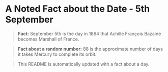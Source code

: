 
# A Noted Fact about the Date - 5th September

> **Fact:** September 5th is the day in 1864 that Achille François Bazaine becomes Marshall of France.

> **Fact about a random number:** 88 is the approximate number of days it takes Mercury to complete its orbit.

> This README is automatically updated with a fact about a day.
